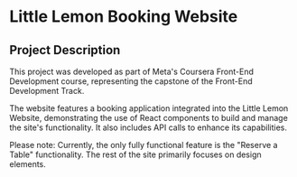 # Little Lemon Booking Website

## Project Description
This project was developed as part of Meta's Coursera Front-End Development course, representing the capstone of the Front-End Development Track.

The website features a booking application integrated into the Little Lemon Website, demonstrating the use of React components to build and manage the site's functionality. It also includes API calls to enhance its capabilities.

Please note: Currently, the only fully functional feature is the "Reserve a Table" functionality. The rest of the site primarily focuses on design elements.
